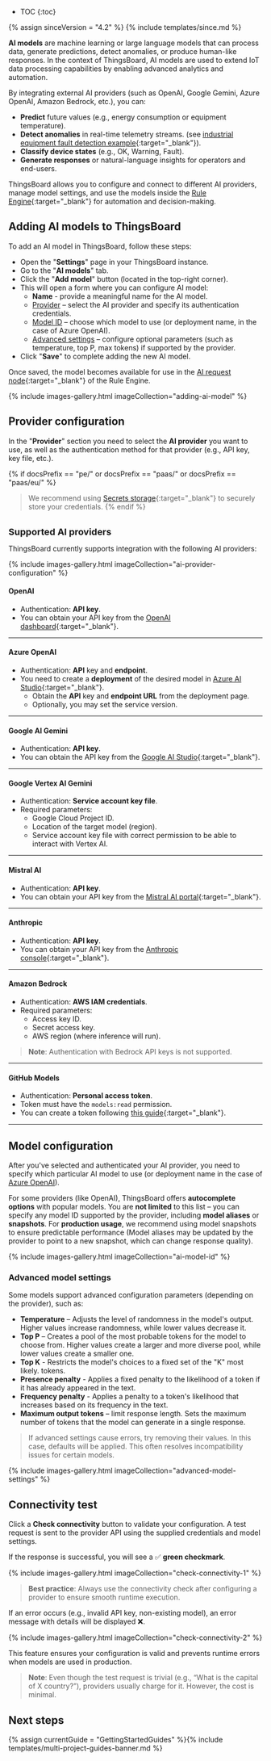 * TOC
{:toc}

{% assign sinceVersion = "4.2" %}
{% include templates/since.md %}

<b>AI models</b> are machine learning or large language models that can process data, generate predictions, detect anomalies, or produce human-like responses.
In the context of ThingsBoard, AI models are used to extend IoT data processing capabilities by enabling advanced analytics and automation.

By integrating external AI providers (such as OpenAI, Google Gemini, Azure OpenAI, Amazon Bedrock, etc.), you can:
- <b>Predict</b> future values (e.g., energy consumption or equipment temperature).
- <b>Detect anomalies</b> in real-time telemetry streams. (see [industrial equipment fault detection example](/docs/{{docsPrefix}}samples/analytics/ai-predictive-maintenance/){:target="_blank"}).
- <b>Classify device states</b> (e.g., OK, Warning, Fault).
- <b>Generate responses</b> or natural-language insights for operators and end-users.

ThingsBoard allows you to configure and connect to different AI providers, manage model settings, and use the models inside the [Rule Engine](/docs/{{docsPrefix}}user-guide/rule-engine-2-0/overview/){:target="_blank"} for automation and decision-making.

## Adding AI models to ThingsBoard

To add an AI model in ThingsBoard, follow these steps:

- Open the "<b>Settings</b>" page in your ThingsBoard instance.
- Go to the "<b>AI models</b>" tab.
- Click the "<b>Add model</b>" button (located in the top-right corner).
- This will open a form where you can configure AI model:
  - <b>Name</b> - provide a meaningful name for the AI model.
  - [Provider](#provider-configuration) – select the AI provider and specify its authentication credentials.
  - [Model ID](#model-configuration) – choose which model to use (or deployment name, in the case of Azure OpenAI).
  - [Advanced settings](#advanced-model-settings) – configure optional parameters (such as temperature, top P, max tokens) if supported by the provider.
- Click "<b>Save</b>" to complete adding the new AI model.

Once saved, the model becomes available for use in the [AI request node](/docs/{{docsPrefix}}user-guide/rule-engine-2-0/external-nodes/#ai-request-node){:target="_blank"} of the Rule Engine.

{% include images-gallery.html imageCollection="adding-ai-model" %}

## Provider configuration

In the "<b>Provider</b>" section you need to select the <b>AI provider</b> you want to use, as well as the authentication method for that provider (e.g., API key, key file, etc.).

{% if docsPrefix == "pe/" or docsPrefix == "paas/" or docsPrefix == "paas/eu/" %}
> We recommend using [Secrets storage](/docs/{{docsPrefix}}user-guide/secrets-storage/){:target="_blank"} to securely store your credentials.
{% endif %}

<br><b><font size="4">Supported AI providers</font></b>

ThingsBoard currently supports integration with the following AI providers:

{% include images-gallery.html imageCollection="ai-provider-configuration" %}

#### OpenAI

- Authentication: <b>API key</b>.
- You can obtain your API key from the [OpenAI dashboard](https://platform.openai.com/api-keys){:target="_blank"}.

<hr>

#### Azure OpenAI

- Authentication: <b>API</b> key and <b>endpoint</b>.
- You need to create a <b>deployment</b> of the desired model in [Azure AI Studio](https://oai.azure.com/){:target="_blank"}.
  - Obtain the <b>API</b> key and <b>endpoint URL</b> from the deployment page.
  - Optionally, you may set the service version.

<hr>

#### Google AI Gemini

- Authentication: <b>API key</b>.
- You can obtain the API key from the [Google AI Studio](https://aistudio.google.com/apikey){:target="_blank"}.

<hr>

#### Google Vertex AI Gemini

- Authentication: <b>Service account key file</b>.
- Required parameters:
  - Google Cloud Project ID. 
  - Location of the target model (region).
  - Service account key file with correct permission to be able to interact with Vertex AI.

<hr>

#### Mistral AI

- Authentication: <b>API key</b>. 
- You can obtain your API key from the [Mistral AI portal](https://docs.mistral.ai/getting-started/quickstart/){:target="_blank"}.

<hr>

#### Anthropic

- Authentication: <b>API key</b>.
- You can obtain your API key from the [Anthropic console](https://console.anthropic.com/settings/keys){:target="_blank"}.

<hr>

#### Amazon Bedrock

- Authentication: <b>AWS IAM credentials</b>.
- Required parameters:
  - Access key ID. 
  - Secret access key. 
  - AWS region (where inference will run).

> <b>Note</b>: Authentication with Bedrock API keys is not supported.

<hr>

#### GitHub Models

- Authentication: <b>Personal access token</b>.
- Token must have the `models:read` permission.
- You can create a token following [this guide](https://docs.github.com/en/authentication/keeping-your-account-and-data-secure/creating-a-personal-access-token){:target="_blank"}.

<hr>

## Model configuration

After you&#39;ve selected and authenticated your AI provider, you need to specify which particular AI model to use (or deployment name in the case of [Azure OpenAI](#azure-openai)).

For some providers (like OpenAI), ThingsBoard offers <b>autocomplete options</b> with popular models.
You are <b>not limited</b> to this list – you can specify any model ID supported by the provider, including <b>model aliases</b> or <b>snapshots</b>.
For <b>production usage</b>, we recommend using model snapshots to ensure predictable performance (Model aliases may be updated by the provider to point to a new snapshot, which can change response quality).

{% include images-gallery.html imageCollection="ai-model-id" %}

### Advanced model settings

Some models support advanced configuration parameters (depending on the provider), such as:
- <b>Temperature</b> – Adjusts the level of randomness in the model's output. Higher values increase randomness, while lower values decrease it.
- <b>Top P</b> – Creates a pool of the most probable tokens for the model to choose from. Higher values create a larger and more diverse pool, while lower values create a smaller one.
- <b>Top K</b> - Restricts the model's choices to a fixed set of the "K" most likely.
  tokens.
- <b>Presence penalty</b> - Applies a fixed penalty to the likelihood of a token if it has already appeared in the text.
- <b>Frequency penalty</b> - Applies a penalty to a token's likelihood that increases based on its frequency in the text.
- <b>Maximum output tokens</b> – limit response length. Sets the maximum number of tokens that the model can generate in a single response.

> If advanced settings cause errors, try removing their values. In this case, defaults will be applied. This often resolves incompatibility issues for certain models.

{% include images-gallery.html imageCollection="advanced-model-settings" %}

## Connectivity test

Click a <b>Check connectivity</b> button to validate your configuration.
A test request is sent to the provider API using the supplied credentials and model settings.

If the response is successful, you will see a ✅ <b>green checkmark</b>.

{% include images-gallery.html imageCollection="check-connectivity-1" %}

> <b>Best practice</b>: Always use the connectivity check after configuring a provider to ensure smooth runtime execution.

If an error occurs (e.g., invalid API key, non-existing model), an error message with details will be displayed ❌.

{% include images-gallery.html imageCollection="check-connectivity-2" %}

This feature ensures your configuration is valid and prevents runtime errors when models are used in production.

> <b>Note</b>: Even though the test request is trivial (e.g., “What is the capital of X country?”), providers usually charge for it. However, the cost is minimal.

## Next steps

{% assign currentGuide = "GettingStartedGuides" %}{% include templates/multi-project-guides-banner.md %}